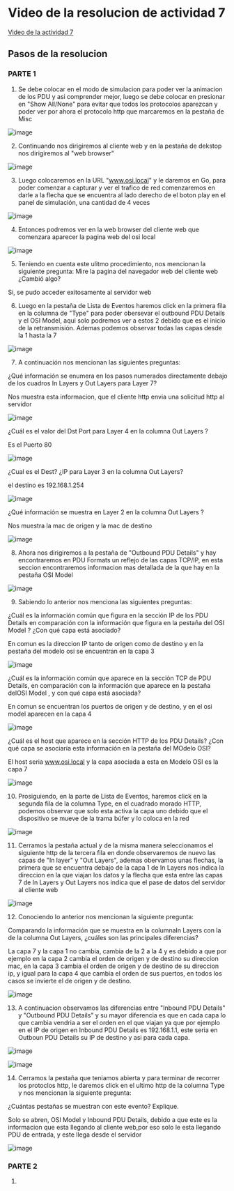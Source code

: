 # Video de la resolucion de actividad 7

<a   href="https://drive.google.com/drive/folders/1kKALKRy8j1qCEVvR-F1YJ7lfcEQwNdCp?usp=sharing" target="_blank" >Video de la actividad 7 </a>


## Pasos de la resolucion

### PARTE 1

1. Se debe colocar en el modo de simulacion para poder ver la animacion de los PDU y asi comprender mejor, luego se debe colocar en presionar en "Show All/None" para evitar que todos los protocolos aparezcan y poder ver por ahora el protocolo http que marcaremos en la pestaña de Misc

![image](https://github.com/BrunoXIII-Gav/Cabrar---Redes-y-comunicaci-n/blob/main/Actividades/Actividad7-C8280/Imagenes_actividad7/1_actividad7.PNG)


2. Continuando nos dirigiremos al cliente web y en la pestaña de dekstop nos dirigiremos al "web browser"

![image](https://github.com/BrunoXIII-Gav/Cabrar---Redes-y-comunicaci-n/blob/main/Actividades/Actividad7-C8280/Imagenes_actividad7/2_activ7.PNG)

3. Luego colocaremos en la URL "www.osi.local" y le daremos en Go, para poder comenzar a capturar y ver el trafico de red comenzaremos en darle a la flecha que se encuentra al lado derecho de el boton play en el panel de simulación, una cantidad de 4 veces

![image](https://github.com/BrunoXIII-Gav/Cabrar---Redes-y-comunicaci-n/blob/main/Actividades/Actividad7-C8280/Imagenes_actividad7/3_activ7.PNG)

4.  Entonces podremos ver en la web browser del cliente web que comenzara aparecer la pagina web del osi local

![image](https://github.com/BrunoXIII-Gav/Cabrar---Redes-y-comunicaci-n/blob/main/Actividades/Actividad7-C8280/Imagenes_actividad7/4_activ7.PNG)

5.  Teniendo en cuenta este ulitmo procedimiento, nos mencionan la siguiente pregunta: Mire la pagina del navegador web del cliente web ¿Cambió algo?

Si, se pudo acceder exitosamente al servidor web

6.  Luego en la pestaña de Lista de Eventos haremos click en la primera fila en la columna de "Type" para poder obersevar el outbound PDU Details y el OSI Model, aqui solo podremos ver a estos 2 debido que es el inicio de la retransmisión. Ademas podemos observar todas las capas desde la 1 hasta la 7

![image](https://github.com/BrunoXIII-Gav/Cabrar---Redes-y-comunicaci-n/blob/main/Actividades/Actividad7-C8280/Imagenes_actividad7/6_activ7.PNG)

7.  A continuación nos mencionan las siguientes preguntas:

¿Qué información se enumera en los pasos numerados directamente debajo de los cuadros In Layers y Out Layers para Layer 7?

Nos muestra esta informacion, que el cliente http envia una solicitud http al servidor

![image](https://github.com/BrunoXIII-Gav/Cabrar---Redes-y-comunicaci-n/blob/main/Actividades/Actividad7-C8280/Imagenes_actividad7/7.1_activ7.PNG)

¿Cuál es el valor del Dst Port para Layer 4 en la columna Out Layers ?

Es el Puerto 80

![image](https://github.com/BrunoXIII-Gav/Cabrar---Redes-y-comunicaci-n/blob/main/Actividades/Actividad7-C8280/Imagenes_actividad7/7.2_activ7.PNG)

¿Cual es el Dest? ¿IP para Layer 3 en la columna Out Layers?

el destino es 192.168.1.254

![image](https://github.com/BrunoXIII-Gav/Cabrar---Redes-y-comunicaci-n/blob/main/Actividades/Actividad7-C8280/Imagenes_actividad7/7.3_activ7.PNG)

¿Qué información se muestra en Layer 2 en la columna Out Layers ?

Nos muestra la mac de origen y la mac de destino

![image](https://github.com/BrunoXIII-Gav/Cabrar---Redes-y-comunicaci-n/blob/main/Actividades/Actividad7-C8280/Imagenes_actividad7/7.4_activ7.PNG)

8.  Ahora nos dirigiremos a la pestaña de "Outbound PDU Details" y hay encontraremos en PDU Formats un reflejo de las capas TCP/IP, en esta seccion encontraremos informacion mas detallada de la que hay en la pestaña OSI Model

![image](https://github.com/BrunoXIII-Gav/Cabrar---Redes-y-comunicaci-n/blob/main/Actividades/Actividad7-C8280/Imagenes_actividad7/8_activ7.PNG)

9. Sabiendo lo anterior nos menciona las siguientes preguntas:

¿Cuál es la información común que figura en la sección IP de los PDU Details en comparación con la información que figura en la pestaña del OSI Model ? ¿Con qué capa está asociado?

En comun es la direccion IP tanto de origen como de destino y en la pestaña del modelo osi se encuentran en la capa 3

![image](https://github.com/BrunoXIII-Gav/Cabrar---Redes-y-comunicaci-n/blob/main/Actividades/Actividad7-C8280/Imagenes_actividad7/9.1_activ7.PNG)

¿Cuál es la información común que aparece en la sección TCP de PDU Details, en comparación con la información que aparece en la pestaña delOSI Model , y con qué capa está asociada?

En comun se encuentran los puertos de origen y de destino, y en el osi model aparecen en la capa 4

![image](https://github.com/BrunoXIII-Gav/Cabrar---Redes-y-comunicaci-n/blob/main/Actividades/Actividad7-C8280/Imagenes_actividad7/8.2_activ7.PNG)

¿Cuál es el host que aparece en la sección HTTP de los PDU Details? ¿Con qué capa se asociaría esta información en la pestaña del MOdelo OSI?

El host seria www.osi.local y la capa asociada a esta en Modelo OSI es la capa 7  

![image](https://github.com/BrunoXIII-Gav/Cabrar---Redes-y-comunicaci-n/blob/main/Actividades/Actividad7-C8280/Imagenes_actividad7/8.3_activ7.PNG)


10.  Prosiguiendo, en la parte de Lista de Eventos, haremos click en la segunda fila de la columna Type, en el cuadrado morado HTTP, podemos observar que solo esta activa la capa uno debido que el dispositivo se mueve de la trama búfer y lo coloca en la red

![image](https://github.com/BrunoXIII-Gav/Cabrar---Redes-y-comunicaci-n/blob/main/Actividades/Actividad7-C8280/Imagenes_actividad7/10_activ7.PNG)

11.  Cerramos la pestaña actual y de la misma manera seleccionamos el siguiente http de la tercera fila en donde observaremos de nuevo las capas de "In layer" y "Out Layers", ademas obervamos unas flechas, la primera que se encuentra debajo de la capa 1 de In Layers nos indica la direccion en la que viajan los datos y la flecha que esta entre las capas 7 de In Layers y Out Layers nos indica que el pase de datos del servidor al cliente web

![image](https://github.com/BrunoXIII-Gav/Cabrar---Redes-y-comunicaci-n/blob/main/Actividades/Actividad7-C8280/Imagenes_actividad7/11_activ7.PNG)

12.  Conociendo lo anterior nos mencionan la siguiente pregunta:

Comparando la información que se muestra en la columnaIn Layers con la de la columna Out Layers, ¿cuáles son las principales diferencias?

La capa 7 y la capa 1 no cambia, cambia de la 2 a la 4 y es debido a que por ejemplo en la capa 2 cambia el orden de origen y de destino su direccion mac, en la capa 3 cambia el orden de origen y de destino de su direccion ip, y igual para la capa 4 que cambia el orden de sus puertos, en todos los casos se invierte el de origen y de destino.

![image](https://github.com/BrunoXIII-Gav/Cabrar---Redes-y-comunicaci-n/blob/main/Actividades/Actividad7-C8280/Imagenes_actividad7/12.1_activ7.PNG)

13.  A continuacion observamos las diferencias entre "Inbound PDU Details" y "Outbound PDU Details" y su mayor diferencia es que en cada capa lo que cambia vendria a ser el orden en el que viajan ya que por ejemplo en el IP de origen en Inbound PDU Details es 192.168.1.1, este seria en Outboun PDU Details su IP de destino y asi para cada capa.

![image](https://github.com/BrunoXIII-Gav/Cabrar---Redes-y-comunicaci-n/blob/main/Actividades/Actividad7-C8280/Imagenes_actividad7/13.1_v1_activ7.PNG)

![image](https://github.com/BrunoXIII-Gav/Cabrar---Redes-y-comunicaci-n/blob/main/Actividades/Actividad7-C8280/Imagenes_actividad7/13.1_v2_activ7.PNG)

14.   Cerramos la pestaña que teniamos abierta y para terminar de recorrer los protoclos http, le daremos click en el ultimo http de la columna Type y nos mencionan la siguiente pregunta:

¿Cuántas pestañas se muestran con este evento? Explique.

Solo se abren, OSI Model y Inbound PDU Details, debido a que este es la informacion que esta llegando al cliente web,por eso solo le esta llegando PDU de entrada, y este llega desde el servidor

![image](https://github.com/BrunoXIII-Gav/Cabrar---Redes-y-comunicaci-n/blob/main/Actividades/Actividad7-C8280/Imagenes_actividad7/14_activ7.PNG)

### PARTE 2

1. 
